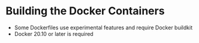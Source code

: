 # Building the Docker Containers

* Some Dockerfiles use experimental features and require Docker buildkit
* Docker 20.10 or later is required
